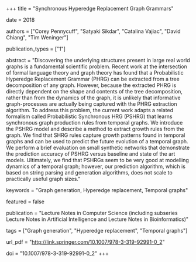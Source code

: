 +++
title = "Synchronous Hyperedge Replacement Graph Grammars"

date = 2018

authors = ["Corey Pennycuff", "Satyaki Sikdar", "Catalina Vajiac", "David Chiang", "Tim Weninger"]

publication_types = ["1"]

abstract = "Discovering the underlying structures present in large real world graphs is a fundamental scientific problem. Recent work at the intersection of formal language theory and graph theory has found that a Probabilistic Hyperedge Replacement Grammar (PHRG) can be extracted from a tree decomposition of any graph. However, because the extracted PHRG is directly dependent on the shape and contents of the tree decomposition, rather than from the dynamics of the graph, it is unlikely that informative graph-processes are actually being captured with the PHRG extraction algorithm. To address this problem, the current work adapts a related formalism called Probabilistic Synchronous HRG (PSHRG) that learns synchronous graph production rules from temporal graphs. We introduce the PSHRG model and describe a method to extract growth rules from the graph. We find that SHRG rules capture growth patterns found in temporal graphs and can be used to predict the future evolution of a temporal graph. We perform a brief evaluation on small synthetic networks that demonstrate the prediction accuracy of PSHRG versus baseline and state of the art models. Ultimately, we find that PSHRGs seem to be very good at modelling dynamics of a temporal graph; however, our prediction algorithm, which is based on string parsing and generation algorithms, does not scale to practically useful graph sizes."

keywords = "Graph generation, Hyperedge replacement, Temporal graphs"

featured = false

publication = "Lecture Notes in Computer Science (including subseries Lecture Notes in Artificial Intelligence and Lecture Notes in Bioinformatics)"

tags = ["Graph generation", "Hyperedge replacement", "Temporal graphs"]

url_pdf = "http://link.springer.com/10.1007/978-3-319-92991-0_2"

doi = "10.1007/978-3-319-92991-0_2"
+++

